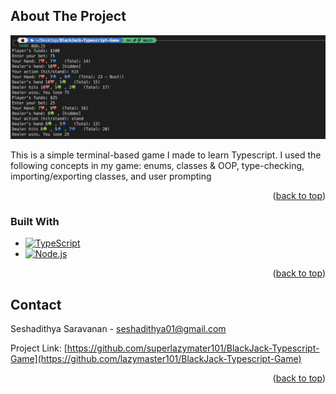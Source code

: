 <!-- Improved compatibility of back to top link: See: https://github.com/othneildrew/Best-README-Template/pull/73 -->
<a id="readme-top"></a>
<!--
*** Thanks for checking out the Best-README-Template. If you have a suggestion
*** that would make this better, please fork the repo and create a pull request
*** or simply open an issue with the tag "enhancement".
*** Don't forget to give the project a star!
*** Thanks again! Now go create something AMAZING! :D
-->



<!-- PROJECT SHIELDS -->
<!--
*** I'm using markdown "reference style" links for readability.
*** Reference links are enclosed in brackets [ ] instead of parentheses ( ).
*** See the bottom of this document for the declaration of the reference variables
*** for contributors-url, forks-url, etc. This is an optional, concise syntax you may use.
*** https://www.markdownguide.org/basic-syntax/#reference-style-links
-->


<!-- ABOUT THE PROJECT -->
## About The Project

[![Product Name Screen Shot][product-screenshot]](https://example.com)

This is a simple terminal-based game I made to learn Typescript. I used the following concepts in my game: enums, classes & OOP, type-checking, importing/exporting classes, and user prompting

<p align="right">(<a href="#readme-top">back to top</a>)</p>



### Built With

* [![TypeScript][TypeScript.js]][TypeScript-url]
* [![Node.js][Node.js]][Node-url]


<p align="right">(<a href="#readme-top">back to top</a>)</p>


<!-- CONTACT -->
## Contact

Seshadithya Saravanan - seshadithya01@gmail.com

Project Link: [https://github.com/superlazymater101/BlackJack-Typescript-Game](https://github.com/lazymaster101/BlackJack-Typescript-Game)

<p align="right">(<a href="#readme-top">back to top</a>)</p>



<!-- MARKDOWN LINKS & IMAGES -->
<!-- https://www.markdownguide.org/basic-syntax/#reference-style-links -->

[product-screenshot]: images/image.png
[Node.js]: https://img.shields.io/badge/Node.js-339933?style=for-the-badge&logo=nodedotjs&logoColor=white
[Node-url]: https://nodejs.org/
[TypeScript.js]: https://img.shields.io/badge/TypeScript-3178C6?style=for-the-badge&logo=typescript&logoColor=white
[TypeScript-url]: https://www.typescriptlang.org/
